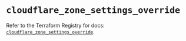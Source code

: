 # `cloudflare_zone_settings_override`

Refer to the Terraform Registry for docs: [`cloudflare_zone_settings_override`](https://registry.terraform.io/providers/cloudflare/cloudflare/4.39.0/docs/resources/zone_settings_override).
